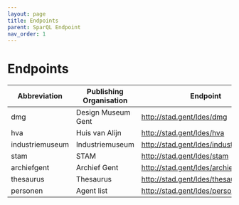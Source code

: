 ```yaml
---
layout: page
title: Endpoints
parent: SparQL Endpoint
nav_order: 1
---
```



# **Endpoints**



|Abbreviation|Publishing Organisation|Endpoint|
|---------|----------|-----------|
|dmg|Design Museum Gent|http://stad.gent/ldes/dmg|
|hva|Huis van Alijn|http://stad.gent/ldes/hva|
|industriemuseum|Industriemuseum|http://stad.gent/ldes/industriemuseum|
|stam|STAM|http://stad.gent/ldes/stam|
|archiefgent|Archief Gent|http://stad.gent/ldes/archief|  
|thesaurus|Thesaurus|<http://stad.gent/ldes/thesaurus>|  
|personen|Agent list|<http://stad.gent/ldes/personen>|

